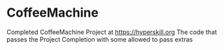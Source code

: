# CoffeeMachine
Completed CoffeeMachine Project at https://hyperskill.org
The code that passes the Project Completion with some allowed to pass extras
